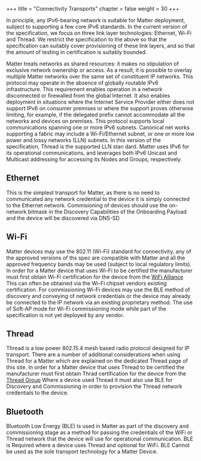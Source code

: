 +++
title = "Connectivity Transports"
chapter = false
weight = 30
+++

In principle, any IPv6-bearing network is suitable for Matter deployment, subject to supporting a few core IPv6 standards. In the current version of the specification, we focus on three link layer technologies: Ethernet, Wi-Fi and Thread. We restrict the specification to the above so that the specification can suitably cover provisioning of these link layers, and so that the amount of testing in certifica­tion is suitably bounded.

Matter treats networks as shared resources: it makes no stipulation of exclusive network owner­ship or access. As a result, it is possible to overlay multiple Matter networks over the same set of constituent IP networks.
This protocol may operate in the absence of globally routable IPv6 infrastructure. This requirement enables operation in a network disconnected or firewalled from the global Internet. It also enables deployment in situations where the Internet Service Provider either does not support IPv6 on con­sumer premises or where the support proves otherwise limiting, for example, if the delegated pre­fix cannot accommodate all the networks and devices on premises.
This protocol supports local communications spanning one or more IPv6 subnets. Canonical net­ works supporting a fabric may include a Wi-Fi/Ethernet subnet, or one or more low power and lossy networks (LLN) subnets. In this version of the specification, Thread is the supported LLN stan dard.
Matter uses IPv6 for its operational communications, and leverages both IPv6 Unicast and Multicast addressing for accessing its Nodes and Groups, respectively.


## Ethernet

This is the simplest transport for Matter, as there is no need to communicated any network credential to the device it is simply connected to the Ethernet network.
Commisioning of devices should use the on-network bitmask in the Discovery Capabilities of the Onboarding Payload and the device will be discovered via DNS-SD

## Wi-Fi

Matter devices may use the 802.11 (Wi-Fi) standard for connectivity, any of the approved versions of ths spec are compatible with Matter and all the approved frequency bands may be used (subject to local regulatory limits).
In order for a Matter device that uses Wi-Fi to be certified the manufacturer must first obtain Wi-Fi certification for the device from the [WiFi Alliance](https://www.wi-fi.org/certification)
This can often be obtained via the Wi-Fi chipset vendors existing certification.
For commissioning Wi-Fi devices may use the BLE method of discovery and conveying of network credentials or the device may already be connected to the IP network via an existing proprietary method.
The use of Soft-AP mode for Wi-Fi commissioning mode while part of the specification is not yet deployed by any vendor.

## Thread

Thread is a low power 802.15.4 mesh based radio protocol designed for IP transport. There are a number of additional considerations when using Thread for a Matter which are explained on the dedicated Thread page of this site.
In order for a Matter device that uses Thread to be certified the manufacturer must first obtain Thrad certification for the device from the [Thread Group](https://www.threadgroup.org/What-is-Thread/Certification)
Where a device used Thread it must also use BLE for Discovery and Commissioning in order to provision the Thread network credentials to the device.

## Bluetooth

Bluetooth Low Energy (BLE) Is used in Matter as part of the discovery and commissioning stage as a method for passing the credentials of the WiFi or Thread network that the device will use for operational communication. BLE is Required where a device uses Thread and optional for WiFi.
BLE Cannot be used as the sole transport technology for a Matter Device.
